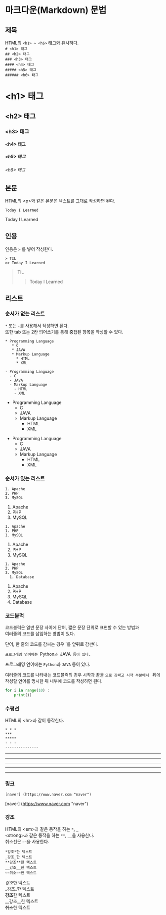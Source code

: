 # 마크다운(Markdown) 문법

## 제목
HTML의 `<h1> ~ <h6>` 태그와 유사하다.    
`# <h1> 태그`  
`## <h2> 태그`  
`### <h3> 태그`  
`#### <h4> 태그`  
`##### <h5> 태그`  
`###### <h6> 태그`  

# \<h1> 태그
## \<h2> 태그
### \<h3> 태그
#### \<h4> 태그
##### \<h5> 태그
###### \<h6> 태그       



## 본문
HTML의 \<p>와 같은 본문은 텍스트를 그대로 작성하면 된다.

`Today I Learned`

Today I Learned    


## 인용
인용은 `>` 를 넣어 작성한다.

```
> TIL  
>> Today I Learned
```  

> TIL
>> Today I Learned    


## 리스트
### 순서가 없는 리스트
`*` 또는 `-`를 사용해서 작성하면 된다.  
또한 tab 또는 2칸 띄어쓰기를 통해 중첩된 항목을 작성할 수 있다.

```
* Programming Language
   * C
   * JAVA
   * Markup Language
     * HTML
	 * XML
	 
- Programming Language
  - C
  - JAVA
  - Markup Language
    - HTML
	- XML
```

* Programming Language
  * C
  * JAVA
  * Markup Language
    * HTML
	* XML
	 
- Programming Language
  - C
  - JAVA
  - Markup Language
    - HTML
	- XML    


### 순서가 있는 리스트

```
1. Apache
2. PHP
3. MySQL
```
1. Apache
2. PHP
3. MySQL

```
1. Apache
1. PHP
1. MySQL
```  
1. Apache
2. PHP
3. MySQL

```
1. Apache
2. PHP
3. MySQL
  1. Database
```
1. Apache
2. PHP
3. MySQL
  1. Database      

  
### 코드블럭
코드블럭은 일반 문장 사이에 단어, 짧은 문장 단위로 표현할 수 있는 방법과  
여러줄의 코드를 삽입하는 방법이 있다.
  
단어, 한 줄의 코드를 감싸는 경우 `를 앞뒤로 감싼다.  

`프로그래밍 언어에는 `Python`과 `JAVA` 등이 있다.`

프로그래밍 언어에는 `Python`과 `JAVA` 등이 있다.  


여러줄의 코드를 나타내는 코드블럭의 경우 시작과 끝을 ```으로 감싸고
시작 부분에서 ``` 뒤에 작성할 언어를 명시한 뒤 내부에 코드를 작성하면 된다.

``` python
for i in range(10) :
	print(i)
```	    


### 수평선
HTML의 \<hr>과 같이 동작한다.

```
* * *
***
*****
- - -
---------------
```
* * *
***
*****
- - -
---------------
    

### 링크

`[naver] (https://www.naver.com "naver")`

[naver] (https://www.naver.com "naver")


### 강조
HTML의 \<em>과 같은 동작을 하는 `*`, `_`  
\<strong>과 같은 동작을 하는 `**`, `__`을 사용한다.  
취소선은 `~~`을 사용한다.

```
*강조*한 텍스트
_강조_한 텍스트
**강조**한 텍스트
__강조__한 텍스트
~~취소~~한 텍스트
```

*강조*한 텍스트  
_강조_한 텍스트  
**강조**한 텍스트  
__강조__한 텍스트  
~~취소~~한 텍스트  

